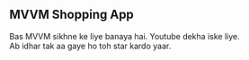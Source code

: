 ## MVVM Shopping App

Bas MVVM sikhne ke liye banaya hai. Youtube dekha iske liye.<br>
Ab idhar tak aa gaye ho toh star kardo yaar.